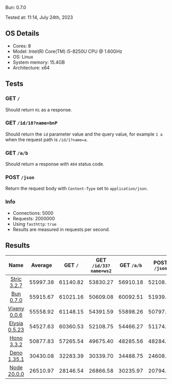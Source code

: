 Bun: 0.7.0

Tested at: 11:14, July 24th, 2023

## OS Details
- Cores: 8
- Model: Intel(R) Core(TM) i5-8250U CPU @ 1.60GHz
- OS: Linux
- System memory: 15.4GB
- Architecture: x64
## Tests
### GET `/`
Should return `Hi` as a response.
### GET `/id/18?name=bnP`
Should return the `id` parameter value and the query value, for example `1 a` when the request path is `/id/1?name=a`.
### GET `/a/b`
Should return a response with `404` status code.
### POST `/json`
Return the request body with `Content-Type` set to `application/json`.
### Info
- Connections: 5000
- Requests: 2000000
- Using `fasthttp`: `true`
- Results are measured in requests per second.

## Results
| Name | Average | GET `/` | GET `/id/33?name=ws2` | GET `/a/b` | POST `/json` |
|  :---: | :---: | :---: | :---: | :---: | :---: |
| [Stric 3.2.7](/results/Stric) | 55997.38 | 61140.82 | 53830.27 | 56910.18 | 52108.25 |
| [Bun 0.7.0](/results/Bun) | 55915.67 | 61021.16 | 50609.08 | 60092.51 | 51939.91 |
| [Vixeny 0.0.6](/results/Vixeny) | 55558.92 | 61148.15 | 54391.59 | 55898.26 | 50797.68 |
| [Elysia 0.5.23](/results/Elysia) | 54527.63 | 60360.53 | 52108.75 | 54466.27 | 51174.97 |
| [Hono 3.3.2](/results/Hono) | 50877.83 | 57265.54 | 49675.40 | 48285.56 | 48284.82 |
| [Deno 1.35.1](/results/Deno) | 30430.08 | 32283.39 | 30339.70 | 34488.75 | 24608.49 |
| [Node 20.0.0](/results/Node) | 26510.97 | 28146.54 | 26866.58 | 30235.97 | 20794.80 |